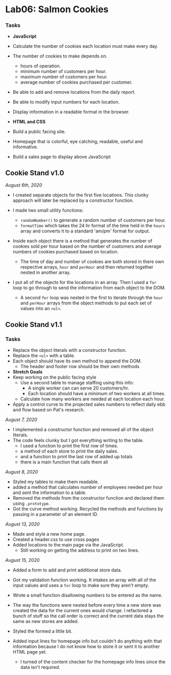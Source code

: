 # Lab06: Salmon Cookies

### Tasks
+ **JavaScript**
+ Calculate the number of cookies each location must make every day.
+ The number of cookies to make depends on.
  + hours of operation.
  + minimum number of customers per hour.
  + maximum number of customers per hour.
  + average number of cookies purchased per customer.
+ Be able to add and remove locations from the daily report.
+ Be able to modify input numbers for each location.
+ Display information in a readable format in the browser.

+ **HTML and CSS**
+ Build a public facing site.
+ Homepage that is colorful, eye catching, readable, useful and informative.
+ Build a sales page to display above JavaScript

## Cookie Stand v1.0
*August 6th, 2020*
+ I created separate objects for the first five locations.  This clunky approach will later be replaced by a constructor function.
+ I made two small utility functions:
  + `randomNumber()` to generate a random number of customers per hour.
  + `formatTime` which takes the 24 hr format of the time held in the `hours` array and converts it to a standard 'am/pm' format for output.

+ Inside each object there is a method that generates the number of cookies sold per hour based on the number of customers and average numbers of cookies purchased based on location.  
  + The time of day and number of cookies are both stored in there own respective arrays, `hour` and `perHour` and then returned together nested in another array.

+ I put all of the objects for the locations in an array.  Then I used a `for` loop to go through to send the information from each object to the DOM.  
  + A second `for` loop was nested in the first to iterate through the `hour` and `perHour` arrays from the object methods to put each set of values into an `<ul>`.


## Cookie Stand v1.1

### Tasks
+ Replace the object literals with a constructor function.
+ Replace the `<ul>` with a table.
+ Each object should have its own method to append the DOM.
  + The header and footer row should be their own methods
+ **Stretch Goals**
+ Keep working on the public facing style
  + Use a second table to manage staffing using this info:
    + A single worker can can serve 20 customers/hr.  
    + Each location should have a minimum of two workers at all times.
  + Calculate how many workers are needed at each location each hour.
+ Apply a control curve to the projected sales numbers to reflect daily ebb and flow based on Pat's research.

*August 7, 2020*
+ I implemented a constructor function and removed all of the object literals.
+ The code feels clunky but I got everything writing to the table.
  + I used a function to print the first row of times.
  + a method of each store to print the daily sales.
  + and a function to print the last row of added up totals
  + there is a main function that calls them all

*August 8, 2020*
+ Styled my tables to make them readable.
+ added a method that calculates number of employees needed per hour and sent the information to a table.
+ Removed the methods from the constructor function and declared them using `.prototype`.
+ Got the curve method working.  Recycled the methods and functions by passing in a parameter of an element ID.

*August 13, 2020*
+ Made and style a new home page.  
+ Created a header.css to use cross pages
+ Added locations to the main page via the JavaScript.
  + Still working on getting the address to print on two lines.

*August 15, 2020*
+ Added a form to add and print additional store data.
+ Got my validation function working.  It intakes an array with all of the input values and uses a `for` loop to make sure they aren't empty.
+ Wrote a small function disallowing numbers to be entered as the name.

+ The way the functions were nested before every time a new store was created the data for the current ones would change.  I refactored a bunch of stuff so the call order is correct and the current data stays the same as new stores are added.

+ Styled the formed a little bit.  
+ Added input lines for homepage info but couldn't do anything with that information because I do not know how to store it or sent it to another HTML page yet.  
  + I turned of the content checker for the homepage info lines since the data isn't required.
